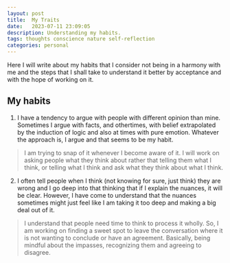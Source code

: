 ```yaml
---
layout: post
title:  My Traits
date:   2023-07-11 23:09:05
description: Understanding my habits.
tags: thoughts conscience nature self-reflection
categories: personal
---
```


Here I will write about my habits that I consider not being in a harmony with me and the steps that I shall take to understand it better by acceptance and with the hope of working on it.

## My habits

1. I have a tendency to argue with people with different opinion than mine. Sometimes I argue with facts, and othertimes, with belief extrapolated by the induction of logic and also at times with pure emotion. Whatever the approach is, I argue and that seems to be my habit. 
> I am trying to snap of it whenever I become aware of it. I will work on asking people what they think about rather that telling them what I think, or telling what I think and ask what they think about what I think.

2. I often tell people when I think (not knowing for sure, just think) they are wrong and I go deep into that thinking that if I explain the nuances, it will be clear. However, I have come to understand that the nuances sometimes might just feel like I am taking it too deep and making a big deal out of it.
> I understand that people need time to think to process it wholly. So, I am working on finding a sweet spot to leave the conversation where it is not wanting to conclude or have an agreement. Basically, being mindful about the impasses, recognizing them and agreeing to disagree.

